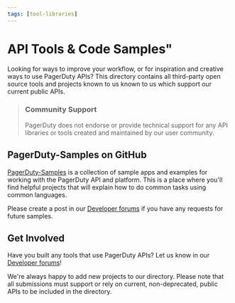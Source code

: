 ```yaml
---
tags: [tool-libraries]
---
```


# API Tools & Code Samples"

Looking for ways to improve your workflow, or for inspiration and creative ways to use PagerDuty APIs? This directory contains all third-party open source tools and projects known to us known to us which support our current public APIs.

<!-- theme:info -->
> ### Community Support
> PagerDuty does not endorse or provide technical support for any API libraries or tools created and maintained by our user community.

## PagerDuty-Samples on GitHub
[PagerDuty-Samples](https://github.com/PagerDuty-Samples/) is a collection of sample apps and examples for working with the PagerDuty API and platform. This is a place where  you'll find helpful projects that will explain how to do common tasks using common languages.

Please create a post in our [Developer forums](https://community.pagerduty.com/c/dev) if you have any requests for future samples.

## Get Involved

Have you built any tools that use PagerDuty APIs? Let us know in our [Developer forums](https://community.pagerduty.com/c/dev)!

We're always happy to add new projects to our directory. Please note that all submissions must support or rely on current, non-deprecated, public APIs to be included in the directory.